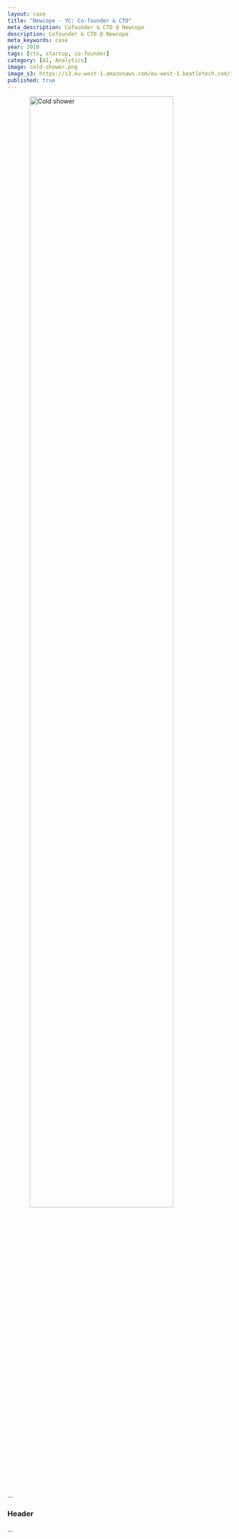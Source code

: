 ```yaml
---
layout: case
title: "Newcope - YC: Co-founder & CTO"
meta_description: Cofounder & CTO @ Newcope
description: Cofounder & CTO @ Newcope
meta_keywords: case
year: 2010
tags: [cto, startup, co-founder]
category: [AI, Analytics]
image: cold-shower.png
image_s3: https://s3.eu-west-1.amazonaws.com/eu-west-1.beatletech.com/images/cold-shower.png
published: true
---
```


<img src="https://s3.eu-west-1.amazonaws.com/eu-west-1.beatletech.com/images/cold-shower.png" alt="Cold shower" width="80%" title="Cold Shower"  style="margin-left:50px">

...

### Header

...
